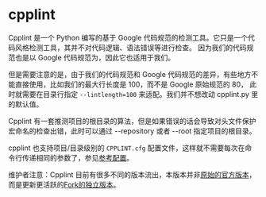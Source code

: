 # cpplint

Cpplint 是一个 Python 编写的基于 Google 代码规范的检测工具。它只是一个代码风格检测工具，其并不对代码逻辑、语法错误等进行检查。
因为我们的代码规范也是以 Google 代码规范为，因此它也适用于我们。

但是需要注意的是，由于我们的代码规范和 Google 代码规范的差异，有些地方不能直接使用，比如我们的最大行长度是 100，而不是 Google 原始规范的 80，
此时就需要在目录行指定 `--lintlength=100` 来适配。我们并不想改动 cpplint.py 里的默认值。

Cpplint 有一套推测项目的根目录的算法，但是如果错误的话会导致对头文件保护宏命名的检查出错，此时可以通过 --repository 或者 --root 指定项目的根目录。

cpplint 也支持项目/目录级别的 `CPPLINT.cfg` 配置文件，这样就不需要每次在命令行传递相同的参数了，参见[参考配置](CPPLINT.cfg)。

维护者注意：Cpplint 目前有很多不同的版本流出，本版本并非[原始的官方版本](https://github.com/google/styleguide/tree/gh-pages/cpplint)，而是更新更活跃的[Fork的独立版本](https://github.com/cpplint/cpplint)。
